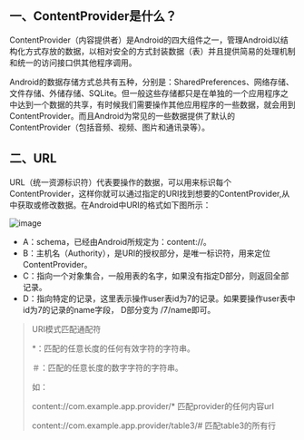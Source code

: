 ## 一、ContentProvider是什么？ ##

ContentProvider（内容提供者）是Android的四大组件之一，管理Android以结构化方式存放的数据，以相对安全的方式封装数据（表）并且提供简易的处理机制和统一的访问接口供其他程序调用。

Android的数据存储方式总共有五种，分别是：SharedPreferences、网络存储、文件存储、外储存储、SQLite。但一般这些存储都只是在单独的一个应用程序之中达到一个数据的共享，有时候我们需要操作其他应用程序的一些数据，就会用到ContentProvider。而且Android为常见的一些数据提供了默认的ContentProvider（包括音频、视频、图片和通讯录等）。

## 二、URL ##

URL（统一资源标识符）代表要操作的数据，可以用来标识每个ContentProvider，这样你就可以通过指定的URI找到想要的ContentProvider,从中获取或修改数据。在Android中URI的格式如下图所示：

![image](https://pic.downk.cc/item/5e4ab5a948b86553ee2b0882.jpg)

- A：schema，已经由Android所规定为：content://。　 　
- B：主机名（Authority），是URI的授权部分，是唯一标识符，用来定位ContentProvider。
- C：指向一个对象集合，一般用表的名字，如果没有指定D部分，则返回全部记录。
- D：指向特定的记录，这里表示操作user表id为7的记录。如果要操作user表中id为7的记录的name字段， D部分变为 /7/name即可。

> URI模式匹配通配符
>
> *：匹配的任意长度的任何有效字符的字符串。
>
> ＃：匹配的任意长度的数字字符的字符串。
>
> 如：
>
> content://com.example.app.provider/* 匹配provider的任何内容url
>
> content://com.example.app.provider/table3/# 匹配table3的所有行
